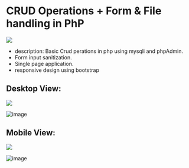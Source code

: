 # CRUD Operations + Form & File handling in PhP
<img src="https://user-images.githubusercontent.com/73097560/115834477-dbab4500-a447-11eb-908a-139a6edaec5c.gif">


- description: Basic Crud perations in php using mysqli and phpAdmin.
- Form input sanitization.
- Single page application.
- responsive design using bootstrap

## Desktop View:
<img src="https://user-images.githubusercontent.com/73097560/115834477-dbab4500-a447-11eb-908a-139a6edaec5c.gif">

![image](https://github.com/SyedAbdulrab/php_prep/assets/99114574/bf0f7a56-0911-48c4-8a85-bda7c9346f0b)

## Mobile View:
<img src="https://user-images.githubusercontent.com/73097560/115834477-dbab4500-a447-11eb-908a-139a6edaec5c.gif">

![image](https://github.com/SyedAbdulrab/php_prep/assets/99114574/d572bf53-cd95-42c8-a271-1341f8ff9960)

